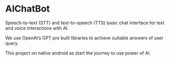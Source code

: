 # AIChatBot
Speech-to-text (STT) and text-to-speech (TTS)  basic chat interface for  text and voice interactions with AI.

We use OpenAI’s GPT pre built libraries to achieve suitable answers of user query.

This project on native android as start the journey to use power of AI.


